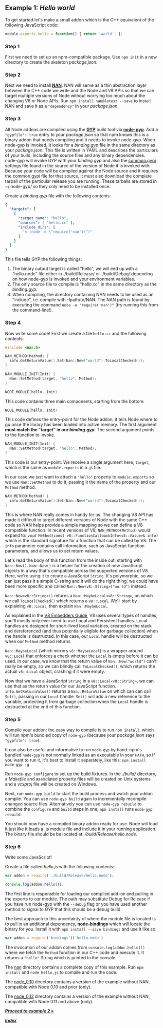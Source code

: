 ## Example 1: *Hello world*

To get started let's make a small addon which is the C++ equivalent of
the following JavaScript code:

```js
module.exports.hello = function() { return 'world'; };
```

### Step 1

First we need to set up an npm-compatible package. Use `npm init` in a new directory to create the skeleton *package.json*.

### Step 2

Next we need to install **[NAN](https://github.com/rvagg/nan)**. NAN will serve as a thin abstraction layer between the C++ code we write and the Node and V8 APIs so that we can target multiple versions of Node without worrying too much about the changing V8 or Node APIs. Run `npm install nan@latest --save` to install NAN and save it as a `"dependency"` in your *package.json*.

### Step 3

All Node addons are compiled using the **[GYP](http://code.google.com/p/gyp/wiki/GypUserDocumentation)** build tool via **[node-gyp](https://github.com/TooTallNate/node-gyp)**. Add a `"gypfile": true` entry to your *package.json* so that npm knows this is a binary addon that needs compiling and it needs to invoke node-gyp. When node-gyp is invoked, it looks for a *binding.gyp* file in the same directory as your *package.json*. This file is written in YAML and describes the particulars of your build, including the source files and any binary dependencies. node-gyp will invoke GYP with your *binding.gyp* and also the [common.gypi](https://github.com/joyent/node/blob/master/common.gypi) settings file found in the source of the version of Node it is invoked with. Because your code will be compiled against the Node source and it requires the common.gypi file for that source, it must also download the complete tarball of the particular release you are running. These tarballs are stored in ~/.node-gyp/ so they only need to be installed once.

Create a *binding.gyp* file with the following contents:

```yaml
{
  "targets": [
    {
      "target_name": "hello",
      "sources": [ "hello.cc" ],
      "include_dirs": [
        "<!(node -e \"require('nan')\")"
      ]
    }
  ]
}
```

This file tells GYP the following things:

 1. The binary output target is called "hello", we will end up with a "hello.node" file either in ./build/Release/ or ./build/Debug/ depending on how node-gyp is invoked and your environment variables.
 1. The only source file to compile is "hello.cc" in the same directory as the *binding.gyp*.
 1. When compiling, the directory containing NAN needs to be used as an "include", i.e. compile with -Ipath/to/NAN. The NAN path is found by executing the command `node -e "require('nan')"` (try running this from the command-line!).

### Step 4

Now write some code!
First we create a file `hello.cc` and the following contents:

```c++
#include <nan.h>

NAN_METHOD(Method) {
  info.GetReturnValue().Set(Nan::New("world").ToLocalChecked());
}

NAN_MODULE_INIT(Init) {
  Nan::SetMethod(target, "hello", Method);
}

NODE_MODULE(hello, Init)
```

This code contains three main components, starting from the bottom:

```c++
NODE_MODULE(hello, Init)
```

This code defines the entry-point for the Node addon, it tells Node where to go once the library has been loaded into active memory. The first argument **must match the "target" in our *binding.gyp***. The second argument points to the function to invoke.

```c++
NAN_MODULE_INIT(Init) {
  Nan::SetMethod(target, "hello", Method);
}
```

This code is our entry-point. We receive a single argument here, `target`, which is the same as `module.exports` in a .js file.

In our case we just want to attach a `"hello"` property to `module.exports` so we use `Nan::SetMethod` to do it, passing it the name of the property and our `Method` method.

```c++
NAN_METHOD(Method) {
  info.GetReturnValue().Set(Nan::New("world").ToLocalChecked());
}
```

This is where NAN really comes in handy for us. The changing V8 API has made it difficult to target different versions of Node with the same C++ code so NAN helps provide a simple mapping so we can define a V8 compatible function. In recent versions of V8, `NAN_METHOD(Method)` would expand to: `void Method(const v8::FunctionCallbackInfo<v8::Value>& info)` which is the standard signature for a function that can be called by V8. The `info` parameter contains call information, such as JavaScript function parameters, and allows us to set return values.

Let's read the body of this function from the inside out, starting with `Nan::New()`. `Nan::New()` is a helper for the creation of new JavaScript objects in a way that's compatible across the supported versions of V8. Here, we're using it to create a JavaScript `String`. It's polymorphic, so we can just pass it a simple C-string and it will do the right thing; we could have been more specific and called `Nan::New<v8::String>("world")` instead.

`Nan::New<v8::String>()` returns a `Nan::MaybeLocal<v8::String>`, on which we call `ToLocalChecked()` which returns a `v8::Local`. We'll start by explaining `v8::Local`, then explain `Nan::MaybeLocal`.

As explained in the [V8 Embedders Guide](https://developers.google.com/v8/embed), V8 uses several types of handles; you'll mostly only ever need to use Local and Persistent handles. Local handles are designed for short-lived local variables, created on the stack and dereferenced (and thus potentially eligible for garbage collection) when the handle is destructed. In this case, our `Local` handle will be destructed when our `Method` method returns.

`Nan::MaybeLocal` (which mirrors `v8::MaybeLocal`) is a wrapper around `v8::Local` that enforces a check whether the `Local` is empty before it can be used. In our case, we know that the return value of `Nan::New("world")` can't really be empty, so we can blindly call `ToLocalChecked()`, which returns the actual `v8::Local` object, crashing if it were empty.

Now that we have a JavaScript `String` in a `v8::Local<v8::String>`, we can use that as the return value for our JavaScript function. `info.GetReturnValue()` returns a `Nan::ReturnValue` on which can can call `Set()`, passing in our `Local` handle. `Set()` will add a new reference to the variable, protecting it from garbage collection when the `Local` handle is destructed at the end of this function.

### Step 5

Compile your addon: the easy way to compile is to run `npm install`, which will run npm's bundled copy of `node-gyp` (because your *package.json* says `"gypfile": true`).

It can also be useful and informative to run `node-gyp` by hand. npm's bundled `node-gyp` is not normally linked as an executable in your `PATH`, so if you want to run it, it's best to install it separately, like this: `npm install node-gyp -g`

Run `node-gyp configure` to set up the build fixtures. In the *./build/* directory, a *Makefile* and associated property files will be created on Unix systems and a *vcxproj* file will be created on Windows.

Next, run `node-gyp build` to start the build process and watch your addon compile. You can use `node-gyp build` again to incrementally recompile changed source files. Alternatively you can use `node-gyp rebuild` to combine the `configure` and `build` steps in one; `npm install` runs `node-gyp rebuild`.

You should now have a compiled binary addon ready for use. Node will load it just like it loads a .js module file and include it in your running application. The binary file should be be located at *./build/Release/hello.node*.

### Step 6

Write some JavaScript!

Create a file called *hello.js* with the following contents:

```js
var addon = require('./build/Release/hello.node');

console.log(addon.hello());
```

The first line is responsible for loading our compiled add-on and pulling in the exports to our module. The path may substitute Debug for Release if you have run node-gyp with the `--debug` flag or you have used another method to signal to GYP that this should be a debug build.

The best approach to this uncertainty of where the module file is located is to pull in an additional dependency, **[node-bindings](https://github.com/TooTallNate/node-bindings)** which will locate the binary for you. Install it with `npm install --save bindings` and use it like so:

```js
var addon = require('bindings')('hello.node')
```

The invocation of our addon comes from `console.log(addon.hello())` where we fetch the `Method` function in our C++ code and execute it. It returns a `"hello"` String which is printed to the console.

The [nan](./nan/) directory contains a complete copy of this example. Run `npm install` and `node hello.js` to compile and run the code.

The [node_0.10](./node_0.10/) directory contains a version of the example without NAN, compatible with Node 0.10 and prior (only).

The [node_0.12](./node_0.12/) directory contains a version of the example without NAN, compatible with Node 0.11 and above (only).

***[Proceed to example 2 &raquo;](../2_function_arguments/)***

***[Index](../#readme)***
